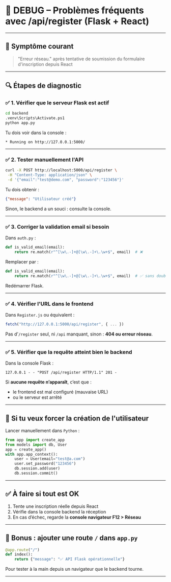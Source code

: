 # 🧪 DEBUG – Problèmes fréquents avec /api/register (Flask + React)

---

## 📍 Symptôme courant

> "Erreur réseau." après tentative de soumission du formulaire d'inscription depuis React

---

## 🔍 Étapes de diagnostic

### ✅ 1. Vérifier que le serveur Flask est actif

```bash
cd backend
.venv\Scripts\Activate.ps1
python app.py
```

Tu dois voir dans la console :

```
* Running on http://127.0.0.1:5000/
```

---

### ✅ 2. Tester manuellement l'API

```bash
curl -X POST http://localhost:5000/api/register \
 -H "Content-Type: application/json" \
 -d '{"email":"test@demo.com", "password":"123456"}'
```

Tu dois obtenir :

```json
{"message": "Utilisateur créé"}
```

Sinon, le backend a un souci : consulte la console.

---

### ✅ 3. Corriger la validation email si besoin

Dans `auth.py` :

```python
def is_valid_email(email):
    return re.match(r"^[\w\.-]+@[\w\.-]+\.\w+$", email)  # ❌
```

Remplacer par :

```python
def is_valid_email(email):
    return re.match(r"^[\w\.-]+@[\w\.-]+\.\w+$", email)  # ✅ sans double antislash !
```

Redémarrer Flask.

---

### ✅ 4. Vérifier l'URL dans le frontend

Dans `Register.js` ou équivalent :

```js
fetch("http://127.0.0.1:5000/api/register", { ... })
```

Pas d'`/register` seul, ni `/api` manquant, sinon : **404 ou erreur réseau**.

---

### ✅ 5. Vérifier que la requête atteint bien le backend

Dans la console Flask :

```text
127.0.0.1 - - "POST /api/register HTTP/1.1" 201 -
```

Si **aucune requête n’apparaît**, c’est que :

* le frontend est mal configuré (mauvaise URL)
* ou le serveur est arrêté

---

## 🧯 Si tu veux forcer la création de l'utilisateur

Lancer manuellement dans `Python` :

```python
from app import create_app
from models import db, User
app = create_app()
with app.app_context():
    user = User(email="test@a.com")
    user.set_password("123456")
    db.session.add(user)
    db.session.commit()
```

---

## ✅ À faire si tout est OK

1. Tente une inscription réelle depuis React
2. Vérifie dans la console backend la réception
3. En cas d’échec, regarde la **console navigateur F12 > Réseau**

---

## 📌 Bonus : ajouter une route `/` dans `app.py`

```python
@app.route("/")
def index():
    return {"message": "✅ API Flask opérationnelle"}
```

Pour tester à la main depuis un navigateur que le backend tourne.

---
